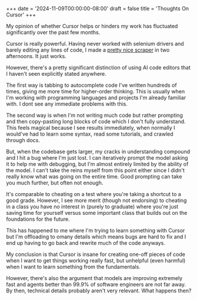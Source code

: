 +++
date = '2024-11-09T00:00:00-08:00'
draft = false
title = 'Thoughts On Cursor'
+++

My opinion of whether Cursor helps or hinders my work has fluctuated significantly over the past few months.

Cursor is really powerful. Having never worked with selenium drivers and barely editing any lines of code, I made a [pretty nice scraper](https://github.com/vncntt/webbot) in two afternoons. It just works. 

However, there's a pretty significant distinction of using AI code editors that I haven't seen explicitly stated anywhere. 

The first way is tabbing to autocomplete code I've written hundreds of times, giving me more time for higher-order thinking. This is usually when I'm working with programming languages and projects I'm already familiar with. I dont see any immediate problems with this.


The second way is when I'm not writing much code but rather prompting and then copy-pasting long blocks of code which I don't fully understand.
This feels magical because I see results immediately, when normally I would've had to learn some syntax, read some tutorials, and crawled through docs. 


But, when the codebase gets larger, my cracks in understanding compound and I hit a bug where I'm just lost. 
I can iteratively prompt the model asking it to help me with debugging, but I'm almost entirely limited by the ability of the model.
I can't take the reins myself from this point either since I didn't really know what was going on the entire time.
Good prompting can take you much further, but often not enough.

It's comparable to cheating on a test where you're taking a shortcut to a good grade. 
However, I see more merit (though not endorsing) to cheating in a class you have no interest in (purely to graduate) where you're just saving time for yourself versus some important class that builds out on the foundations for the future. 

This has happened to me where I'm trying to learn something with Cursor but I'm offloading to omany details which means bugs are hard to fix and I end up having to go back and rewrite much of the code anyways. 

My conclusion is that Cursor is insane for creating one-off pieces of code when I want to get things working really fast, but unhelpful (even harmful) when I want to learn something from the fundamentals. 

However, there's also the argument that models are improving extremely fast and agents better than 99.9% of software engineers are not far away. By then, technical details probably aren't very relevant. What happens then?
